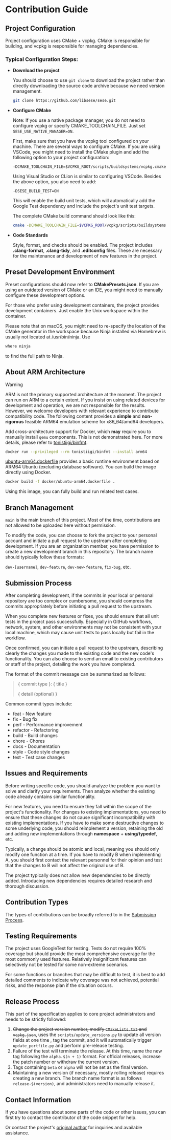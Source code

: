 # Contribution Guide

## Project Configuration

Project configuration uses CMake + vcpkg. CMake is responsible for building, and vcpkg is responsible for managing dependencies.

### Typical Configuration Steps:

- **Download the project**

  You should choose to use `git clone` to download the project rather than directly downloading the source code archive because we need version management.
  ```bash
  git clone https://github.com/libsese/sese.git
  ```

- **Configure CMake**

  Note: If you use a native package manager, you do not need to configure vcpkg or specify CMAKE_TOOLCHAIN_FILE. Just set `SESE_USE_NATIVE_MANAGER=ON`.

  First, make sure that you have the vcpkg tool configured on your machine.
  There are several ways to configure CMake. If you are using VSCode, you might need to install the CMake plugin and add the following option to your project configuration:

  `-DCMAKE_TOOLCHAIN_FILE=$VCPKG_ROOT/scripts/buildsystems/vcpkg.cmake`

  Using Visual Studio or CLion is similar to configuring VSCode. Besides the above option, you also need to add:

  `-DSESE_BUILD_TEST=ON`

  This will enable the build unit tests, which will automatically add the Google Test dependency and include the project's unit test targets.

  The complete CMake build command should look like this:
  ```bash
  cmake -DCMAKE_TOOLCHAIN_FILE=$VCPKG_ROOT/vcpkg/scripts/buildsystems/vcpkg.cmake -DSESE_BUILD_TEST=ON
  ```

- **Code Standards**

  Style, format, and checks should be enabled. The project includes **.clang-format**, **.clang-tidy**, and **.editconfig** files.
  These are necessary for the maintenance and development of new features in the project.

## Preset Development Environment

Preset configurations should now refer to **CMakePresets.json**. If you are using an outdated version of CMake or an IDE, you might need to manually configure these development options.

For those who prefer using development containers, the project provides development containers. Just enable the Unix workspace within the container.

Please note that on macOS, you might need to re-specify the location of the CMake generator in the workspace because Ninja installed via Homebrew is usually not located at /usr/bin/ninja. Use

```bash
where ninja
```
to find the full path to Ninja.

## About ARM Architecture

> [!WARNING]
> ARM is not the primary supported architecture at the moment. The project can run on ARM to a certain extent.
> If you insist on using related devices for development and operation, we are not responsible for the results. However, we welcome developers with relevant experience to contribute compatibility code.
> The following content provides a **simple** and **non-rigorous** feasible ARM64 emulation scheme for x86_64/amd64 developers.

Add cross-architecture support for Docker, which **may** require you to manually install `qemu` components. This is not demonstrated here. For more details, please refer to [tonistiigi/binfmt](https://github.com/tonistiigi/binfmt).

```bash
docker run --privileged --rm tonistiigi/binfmt --install arm64
```

[ubuntu-arm64.dockerfile](./docker/ubuntu-arm64.dockerfile) provides a basic runtime environment based on ARM64 Ubuntu (excluding database software). You can build the image directly using Docker.

```bash
docker build -f docker/ubuntu-arm64.dockerfile .
```

Using this image, you can fully build and run related test cases.

## Branch Management

`main` is the main branch of this project. Most of the time, contributions are not allowed to be uploaded here without permission.

To modify the code, you can choose to fork the project to your personal account and initiate a pull request to the upstream after completing development.
If you are an organization member, you have permission to create a new development branch in this repository. The branch name should typically follow these formats:

`dev-[username]`,
`dev-feature`,
`dev-new-feature`,
`fix-bug`, etc.

## Submission Process

After completing development, if the commits in your local or personal repository are too complex or cumbersome, you should compress the commits appropriately before initiating a pull request to the upstream.

When you complete new features or fixes, you should ensure that all unit tests in the project pass successfully. Especially in GitHub workflows, network, system, and other environments may not be consistent with your local machine, which may cause unit tests to pass locally but fail in the workflow.

Once confirmed, you can initiate a pull request to the upstream, describing clearly the changes you made to the existing code and the new code's functionality. You can also choose to send an email to existing contributors or staff of the project, detailing the work you have completed.

The format of the commit message can be summarized as follows:

> { commit type }: { title }
>
> { detail (optional) }

Common commit types include:

- feat - New feature
- fix - Bug fix
- perf - Performance improvement
- refactor - Refactoring
- build - Build changes
- chore - Chores
- docs - Documentation
- style - Code style changes
- test - Test case changes

## Issues and Requirements

Before writing specific code, you should analyze the problem you want to solve and clarify your requirements. Then analyze whether the existing code already contains similar functionality.

For new features, you need to ensure they fall within the scope of the project's functionality. For changes to existing implementations, you need to ensure that these changes do not cause significant incompatibility with existing implementations.
If you have to make some destructive changes to some underlying code, you should reimplement a version, retaining the old and adding new implementations through **namespace** + **using/typedef**, etc.

Typically, a change should be atomic and local, meaning you should only modify one function at a time. If you have to modify B when implementing A, you should first contact the relevant personnel for their opinion and test that the changes to B will not affect the original use of B.

The project typically does not allow new dependencies to be directly added. Introducing new dependencies requires detailed research and thorough discussion.

## Contribution Types

The types of contributions can be broadly referred to in the [Submission Process](#submission-process).

## Testing Requirements

The project uses GoogleTest for testing. Tests do not require 100% coverage but should provide the most comprehensive coverage for the most commonly used features. Relatively insignificant features can selectively not be tested for some non-extreme scenarios.

For some functions or branches that may be difficult to test, it is best to add detailed comments to indicate why coverage was not achieved, potential risks, and the response plan if the situation occurs.

## Release Process

This part of the specification applies to core project administrators and needs to be strictly followed:

1. ~~Change the project version number, modify `CMakeLists.txt` and `vcpkg.json`~~, uses the `scripts/update_versions.py` to update all version fields at one time , tag the commit, and it will automatically trigger `update_portfile.py` and perform pre-release testing.
2. Failure of the test will terminate the release. At this time, name the new tag following the `alpha.$(n + 1)` format. For official releases, increase the patch number or withdraw the current version.
3. Tags containing `beta` or `alpha` will not be set as the final version.
4. Maintaining a new version (if necessary, mostly rolling release) requires creating a new branch. The branch name format is as follows `release-$(version)`, and administrators need to manually release it.

## Contact Information

If you have questions about some parts of the code or other issues, you can first try to contact the contributor of the code snippet for help.

Or contact the project's [original author](https://github.com/shiinasama/) for inquiries and available assistance.
